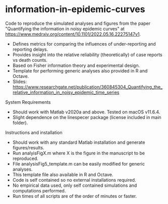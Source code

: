 # information-in-epidemic-curves
Code to reproduce the simulated analyses and figures from the paper "Quantifying the information in noisy epidemic curves" at https://www.medrxiv.org/content/10.1101/2022.05.16.22275147v1.

- Defines metrics for comparing the influences of under-reporting and reporting delays.
- Provides insight into the relative reliability (theoretically) of case reports vs death counts.
- Based on Fisher information theory and experimental design.
- Template for performing generic analyses also provided in R and Octave.
- Slides: https://www.researchgate.net/publication/360845304_Quantifying_the_relative_information_in_noisy_epidemic_time_series


System Requirements
- Should work with Matlab v2020a and above. Tested on macOS v11.6.4.
- Slight dependence on the linespecer package (license included in main folder).

Instructions and installation
- Should work with any standard Matlab installation and generate figures/results.
- Run analyisFigX.m where X is the figure in the manuscript to be reproduced.
- File analysisFig5_template.m can be easily modified for generic analyses.
- This template file also available in R and Octave.
- Code is self contained so no external installations required.
- No empirical data used, only self contained simulations and computations performed.
- Run times of all scripts are of the order of minutes or faster.

